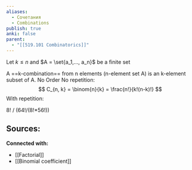 ```yaml
---
aliases:
  - Сочетания
  - Combinations
publish: true
anki: false
parent:
  - "[[519.101 Combinatorics]]"
---
```

Let $k \leq n$  and $A = \set{a_1,..., a_n}$ be a finite set

A ==k-combination== from n elements (n-element set A) is an k-element subset of A. 
No Order
No repetition:
$$
C_{n, k} = \binom{n}{k} = \frac{n!}{k!(n-k)!}
$$
With repetition:

8! / (64!/(8!*56!))




**Sources:**
- 


**Connected with:**
- [[Factorial]]
- [[Binomial coefficient]]

